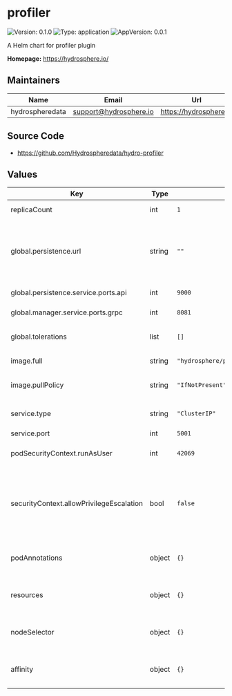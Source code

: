 # profiler

![Version: 0.1.0](https://img.shields.io/badge/Version-0.1.0-informational?style=flat-square) ![Type: application](https://img.shields.io/badge/Type-application-informational?style=flat-square) ![AppVersion: 0.0.1](https://img.shields.io/badge/AppVersion-0.0.1-informational?style=flat-square)

A Helm chart for profiler plugin

**Homepage:** <https://hydrosphere.io/>

## Maintainers

| Name | Email | Url |
| ---- | ------ | --- |
| hydrospheredata | support@hydrosphere.io | https://hydrosphere.io |

## Source Code

* <https://github.com/Hydrospheredata/hydro-profiler>

## Values

| Key | Type | Default | Description |
|-----|------|---------|-------------|
| replicaCount | int | `1` | number of replicas |
| global.persistence.url | string | `""` | Endpoint for the object storage. Compatible with S3 or Minio |
| global.persistence.service.ports.api | int | `9000` | Minio api port |
| global.manager.service.ports.grpc | int | `8081` | Manager grpc port |
| global.tolerations | list | `[]` | Tolerations for profiler pods |
| image.full | string | `"hydrosphere/profiler:73b95e0c6ef0387c9f7af6f77a0ecd730d787f5d"` | profiler image |
| image.pullPolicy | string | `"IfNotPresent"` | profiler image pull policy |
| service.type | string | `"ClusterIP"` | Kubernetes Service type |
| service.port | int | `5001` | profiler port |
| podSecurityContext.runAsUser | int | `42069` | User ID for the container |
| securityContext.allowPrivilegeEscalation | bool | `false` | Container child process can gain more privileges than its parent |
| podAnnotations | object | `{}` | Map of annotations to add to the pods |
| resources | object | `{}` | Map of resources to add to the pods |
| nodeSelector | object | `{}` | Node labels for profiler pods assignment |
| affinity | object | `{}` | Affinity for profiler pods assignment |

